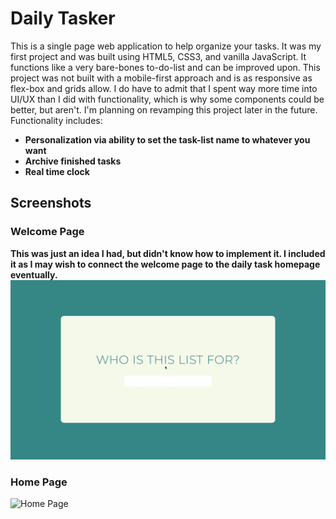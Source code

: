 # Daily Tasker
This is a single page web application to help organize your tasks. It was my first project and was built using HTML5, CSS3, and vanilla JavaScript. It functions like a very bare-bones to-do-list and can be improved upon. This project was not built with a mobile-first approach and is as responsive as flex-box and grids allow. I do have to admit that I spent way more time into UI/UX than I did with functionality, which is why some components could be better, but aren't. I'm planning on revamping this project later in the future.
Functionality includes:
- **Personalization via ability to set the task-list name to whatever you want**
- **Archive finished tasks**
- **Real time clock**

## Screenshots

### Welcome Page
**This was just an idea I had, but didn't know how to implement it. I included it as I may wish to connect the welcome page to the daily task homepage eventually.**
![Welcome Page](https://github.com/jackthta/Daily-Tasker/blob/master/gifs/Welcome%20Page.gif)

### Home Page
![Home Page](https://github.com/jackthta/Daily-Tasker/blob/master/gifs/Home%20page.gif)
